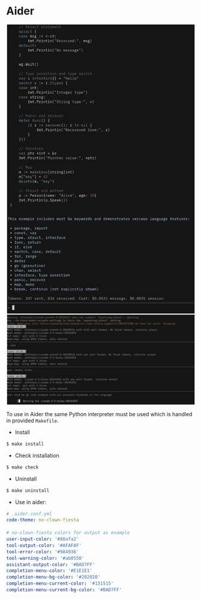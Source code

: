 # Aider

<p align="middle">
  <img src="assets/2.png" width="500" />
  <img src="assets/1.png" width="500" />
</p>


To use in Aider the same Python interpreter must be used which is handled in provided `Makefile`.

- Install
```sh
$ make install
```

- Check installation
```sh
$ make check
```

- Uninstall
```sh
$ make uninstall
```

- Use in aider:
```yaml
# .aider.conf.yml
code-theme: no-clown-fiesta

# no-clown-fiesta colors for output as example
user-input-color: '#88afa2'
tool-output-color: '#AFAFAF'
tool-error-color: '#984936'
tool-warning-color: '#ab8550'
assistant-output-color: '#BAD7FF'
completion-menu-color: '#E1E1E1'
completion-menu-bg-color: '#202020'
completion-menu-current-color: '#151515'
completion-menu-current-bg-color: '#BAD7FF'
```

